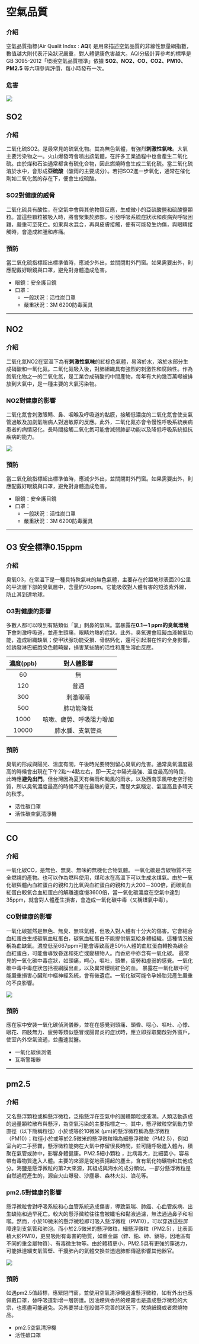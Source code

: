 #  空氣品質
### 介紹
空氣品質指標(Air Qualit Indsx : **AQI**) 是用來描述空氣品質的非線性無量綱指數，數值越大則代表汙染狀況嚴重，對人體健康危害越大。AQI分級計算參考的標準是GB 3095-2012「環境空氣品質標準」依據 **SO2、NO2、CO、CO2、PM10、PM2.5** 等六項參與評價，每小時發布一次。

### 危害

![](https://epaper.ntuh.gov.tw/health/202005/images/child_2_2.jpg)
## SO2


### 介紹

二氧化硫SO2。是最常見的硫氧化物。其為無色氣體，有強烈**刺激性氣味**。大氣主要污染物之一。火山爆發時會噴出該氣體，在許多工業過程中也會產生二氧化硫。由於煤和石油通常都含有硫化合物，因此燃燒時會生成二氧化硫。當二氧化硫溶於水中，會形成**亞硫酸**（酸雨的主要成分）。若把SO2進一步氧化，通常在催化劑如二氧化氮的存在下，便會生成硫酸。

### SO2對健康的威脅

二氧化硫具有酸性，在空氣中會與其他物質反應，生成微小的亞硫酸鹽和硫酸鹽顆粒。當這些顆粒被吸入時，將會聚集於肺部，引發呼吸系統症狀狀和疾病與呼吸困難，嚴重可至死亡。如果與水混合，再與皮膚接觸，便有可能發生灼傷，與眼睛接觸時，會造成紅腫和疼痛。

### 預防
當二氧化硫指標超出標準值時，應減少外出，並關閉對外門窗。如果需要出外，則應配戴好眼鏡與口罩，避免對身體造成危害。
- 眼鏡：安全護目鏡
- 口罩：
  - 一般狀況：活性炭口罩
  - 嚴重狀況：3M 6200防毒面具

---

## NO2

### 介紹

二氧化氮NO2在室溫下為有**刺激性氣味**的紅棕色氣體，易溶於水，溶於水部分生成硝酸和一氧化氮。二氧化氮吸入後，對肺組織具有強烈的刺激性和腐蝕性。作為氮氧化物之一的二氧化氮，是工業合成硝酸的中間產物，每年有大約幾百萬噸被排放到大氣中，是一種主要的大氣污染物。

### NO2對健康的影響

二氧化氮會刺激眼睛、鼻、咽喉及呼吸道的黏膜，接觸低濃度的二氧化氮會使支氣管過敏及加劇氣喘病人對過敏原的反應。此外，二氧化氮亦會令慢性呼吸系統疾病患者的病情惡化。長時間接觸二氧化氮可能會減弱肺部功能以及降低呼吸系統抵抗疾病的能力。

![](https://www.cch.org.tw/vmpc/UploadFile/1278/Clipboard01.jpg)


### 預防
當二氧化硫指標超出標準值時，應減少外出，並關閉對外門窗。如果需要出外，則應配戴好眼鏡與口罩，避免對身體造成危害。
- 眼鏡：安全護目鏡
- 口罩：
  - 一般狀況：活性炭口罩
  - 嚴重狀況：3M 6200防毒面具

---
## O3 安全標準0.15ppm

### 介紹

臭氧O3，在常溫下是一種具特殊氣味的無色氣體，主要存在於距地球表面20公里的平流層下部的臭氧層中，含量約50ppm。它能吸收對人體有害的短波紫外線，防止其到達地球。

### O3對健康的影響
多數人都可以嗅到有點類似「氯」刺鼻的氣味。當暴露在**0.1－1 ppm的臭氧環境下**會刺激呼吸道，並產生頭痛，眼睛灼熱的症狀。此外，臭氧還會阻礙血液輸氧功能，造成組織缺氧；使甲狀腺功能受損、骨骼鈣化，還可引起潛在性的全身影響，如誘發淋巴細胞染色體畸變，損害某些酶的活性和產生溶血反應。

|濃度(ppb)|對人體影響|
|:--:|:--:|
|60|無|
|120|普通|
|300|刺激眼睛|
|500|肺功能降低|
|1000|咳嗽、疲勞、呼吸阻力增加|
|10000|肺水腫、支氣管炎|



### 預防
臭氧的形成與陽光、溫度有關，午後時光要特別留心臭氧的危害。通常臭氧濃度最高的時候會出現在下午2點～4點左右，即一天之中陽光最強、溫度最高的時段，此時應**避免出門**。但台灣因為夏天有梅雨和颱風的雨水，以及西南季風帶走空汙物質，所以臭氧濃度最高的時候不是在最熱的夏天，而是大氣穩定、氣溫高且多晴天的秋季。
- 活性碳口罩
- 活性碳空氣清淨機

---

## CO

### 介紹

一氧化碳CO，是無色、無臭、無味的無機化合物氣體。 一氧化碳是含碳物質不完全燃燒的產物。也可以作為燃料使用，煤和水在高溫下可以生成水煤氣。由於一氧化碳與體內血紅蛋白的親和力比氧與血紅蛋白的親和力大200－300倍，而碳氧血紅蛋白較氧合血紅蛋白的解離速度慢3600倍，當一氧化碳濃度在空氣中達到35ppm，就會對人體產生損害，會造成一氧化碳中毒（又稱煤氣中毒）。

### CO對健康的影響

一氧化碳雖然是無色、無臭、無味氣體，但吸入對人體有十分大的傷害。它會結合血紅蛋白生成碳氧血紅蛋白，碳氧血紅蛋白不能提供氧氣給身體組織。這種情況被稱為血缺氧。濃度低至667ppm可能會導致高達50％人體的血紅蛋白轉換為碳合血紅蛋白，可能會導致昏迷和死亡或變植物人。而香菸中亦含有一氧化碳。 最常見的一氧化碳中毒症狀，如頭痛，㗁心，嘔吐，頭暈，疲勞和虛弱的感覺。一氧化碳中毒中毒症狀包括視網膜出血，以及異常櫻桃紅色的血。 暴露在一氧化碳中可能嚴重損害心臟和中樞神經系統，會有後遺症。一氧化碳可能令孕婦胎兒產生嚴重的不良影響。

![](https://lh3.googleusercontent.com/proxy/1WhWhVWYnBEwEGJjw9N8F3YTDYEMFYuC-ktYJ6g9Dlra7eBLUgiDR5zIUyEduRyvjL4FGhab8Uy_G_DjJjchevzIKEXmXpKnSPOa06E2Ne2h4JiEw5D5N_EVqO8)

### 預防

應在家中安裝一氧化碳偵測儀器，並在在感覺到頭痛、頭昏、噁心、嘔吐、心悸、眼花、四肢無力、疲勞等類似感冒或腸胃炎的症狀時，應立即採取開啟對外窗戶，使室內外空氣流通，並盡速就醫。

- 一氧化碳偵測儀
- 瓦斯警報器

---

## pm2.5


### 介紹

又名懸浮顆粒或稱懸浮微粒，泛指懸浮在空氣中的固體顆粒或液滴。人類活動造成的過量顆粒散布與懸浮，為空氣污染的主要指標之一。其中，懸浮微粒空氣動力學直徑（以下簡稱粒徑）小於或等於10微米 (µm)的懸浮微粒稱為懸浮微粒（PM10）；粒徑小於或等於2.5微米的懸浮微粒稱為細懸浮微粒（PM2.5），例如室內的二手菸霧，懸浮微粒能夠在大氣中停留很長時間，並可隨呼吸進入體內，積聚在氣管或肺中，影響身體健康。PM2.5細小顆粒 ，比病毒大，比細菌小，容易帶有毒物質進入人體。主要的來源是從地表揚起的塵土，含有氧化物礦物和其他成分。海鹽是懸浮微粒的第2大來源，其組成與海水的成分類似。一部分懸浮微粒是自然過程產生的，源自火山爆發、沙塵暴、森林火災、浪花等。

### pm2.5對健康的影響

懸浮微粒會對呼吸系統和心血管系統造成傷害，導致氣喘、肺癌、心血管疾病、出生缺陷和過早死亡。較大的懸浮微粒往往會被纖毛和黏液過濾，無法通過鼻子和咽喉。然而，小於10微米的懸浮微粒即可吸入懸浮微粒（PM10），可以穿透這些屏障達到支氣管和肺泡。而小於2.5微米的懸浮微粒，細懸浮微粒（PM2.5），比表面積大於PM10，更易吸附有毒害的物質，如重金屬（鋅、鉛、砷、鎘等，因地區有不同的重金屬物質）、有毒微生物等。由於體積更小，PM2.5具有更強的穿透力，可能抵達細支氣管壁、干擾肺內的氣體交換並透過肺部傳遞影響其他器官。

![](https://purotechbogger.files.wordpress.com/2019/05/image.png)
### 預防

如遇pm2.5值超標，應緊閉門窗，並使用空氣清淨機過濾懸浮微粒，如有外出也應佩戴口罩，替呼吸道新增一層防護。因油煙與香菸的煙霧也是造成懸浮微粒的大宗，也應盡可能避免。另外要禁止在設備不完善的狀況下，焚燒紙錢或者燃燒物品。

- pm2.5空氣清淨機
- 活性碳口罩


















